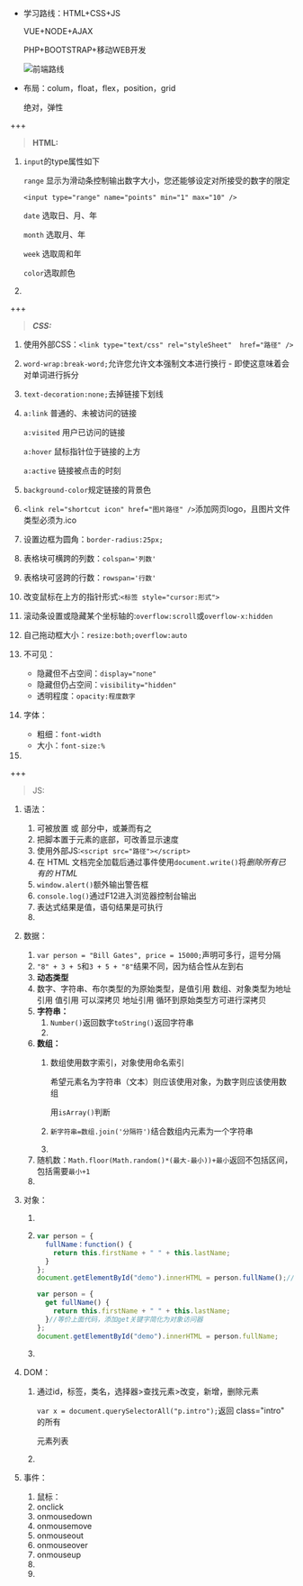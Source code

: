 - 学习路线：HTML+CSS+JS

  VUE+NODE+AJAX

  PHP+BOOTSTRAP+移动WEB开发
  
  ![前端路线](C:\Users\16404\Desktop\前端路线.jpg)


- 布局：colum，float，flex，position，grid

  绝对，弹性

+++

> **HTML:**

1. `input`的type属性如下

   `range` 显示为滑动条控制输出数字大小，您还能够设定对所接受的数字的限定

   `<input type="range" name="points" min="1" max="10" />`

   `date` 选取日、月、年 

   `month` 选取月、年 

   `week` 选取周和年

   `color`选取颜色

2. 

   

+++

> ***CSS:***

1. 使用外部CSS：`<link type="text/css" rel="styleSheet"  href="路径" />`

2. `word-wrap:break-word;`允许您允许文本强制文本进行换行 - 即使这意味着会对单词进行拆分

3. `text-decoration:none;`去掉链接下划线

4. `a:link` 普通的、未被访问的链接

   `a:visited`  用户已访问的链接

   `a:hover` 鼠标指针位于链接的上方

   `a:active`  链接被点击的时刻

5. `background-color`规定链接的背景色

6. `<link rel="shortcut icon" href="图片路径" />`添加网页logo，且图片文件类型必须为.ico

7. 设置边框为圆角：`border-radius:25px;`

8. 表格块可横跨的列数：`colspan='列数'`

9. 表格块可竖跨的行数：`rowspan='行数'`

10. 改变鼠标在上方的指针形式:`<标签 style="cursor:形式">`

11. 滚动条设置或隐藏某个坐标轴的:`overflow:scroll`或`overflow-x:hidden`

12. 自己拖动框大小：`resize:both;overflow:auto`

13. 不可见：

    - 隐藏但不占空间：`display="none"`
    - 隐藏但仍占空间：`visibility="hidden"`
    - 透明程度：`opacity:程度数字`

14. 字体：

    -   粗细：`font-width`
    - 大小：`font-size:%`

15. 

+++

> JS:

1. 语法：

   1. 可被放置 <body> 或 <head> 部分中，或兼而有之
   2. 把脚本置于<body>元素的底部，可改善显示速度
   3. 使用外部JS:`<script src="路径"></script>`
   4. 在 HTML 文档完全加载后通过事件使用`document.write()`将*删除所有已有的 HTML* 
   5. `window.alert()`额外输出警告框
   6. `console.log()`通过F12进入浏览器控制台输出
   7. 表达式结果是值，语句结果是可执行
   8. 
   
2. 数据：

   1. `var person = "Bill Gates",
      price = 15000;`声明可多行，逗号分隔
   2. `"8" + 3 + 5`和`3 + 5 + "8"`结果不同，因为结合性从左到右
   3. **动态类型**
   4. 数字、字符串、布尔类型的为原始类型，是值引用
      数组、对象类型为地址引用
      值引用 可以深拷贝
      地址引用 循环到原始类型方可进行深拷贝
   5. **字符串：**
      1.   `Number()`返回数字`toString()`返回字符串
      2. 
   6. **数组：**
      1. 数组使用数字索引，对象使用命名索引
      
         希望元素名为字符串（文本）则应该使用对象，为数字则应该使用数组
      
         用`isArray()`判断
      
      2. `新字符串=数组.join('分隔符')`结合数组内元素为一个字符串
      
      3. 
   7. 随机数：`Math.floor(Math.random()*(最大-最小))+最小`返回不包括区间，包括需要`最小+1`
   8. 

3. 对象：

   1. ​    

   2. ```javascript
      var person = {
        fullName：function() {
          return this.firstName + " " + this.lastName;
        }
      };
      document.getElementById("demo").innerHTML = person.fullName();//注意括号
      ```

      ```javascript
      var person = {
        get fullName() {
          return this.firstName + " " + this.lastName;
        }//等价上面代码，添加get关键字简化为对象访问器
      };
      document.getElementById("demo").innerHTML = person.fullName;
      ```

   3. 

4. DOM：

   1. 通过id，标签，类名，选择器>查找元素>改变，新增，删除元素

      `var x = document.querySelectorAll("p.intro");`返回 class="intro" 的所有 <p> 元素列表

   2. 

5. 事件：
   1.   鼠标：
      1.   onclick
      2. onmousedown
      3. onmousemove
      4. onmouseout
      5. onmouseover
      6. onmouseup   
   2.  
   5.    
